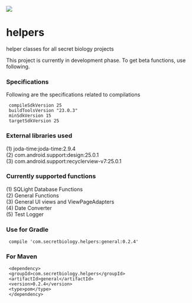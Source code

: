 <a href='https://bintray.com/rohitsuratekar/secret-helpers/general/_latestVersion'><img src='https://api.bintray.com/packages/rohitsuratekar/secret-helpers/general/images/download.svg'></a>

# helpers
helper classes for all secret biology projects

This project is currently in development phase. To get beta functions, use following.

### Specifications
Following are the specifications related to compilations 

     compileSdkVersion 25
     buildToolsVersion "23.0.3"
     minSdkVersion 15
     targetSdkVersion 25

### External libraries used

(1) joda-time:joda-time:2.9.4 </br>
(2) com.android.support:design:25.0.1 </br>
(3) com.android.support:recyclerview-v7:25.0.1

### Currently supported functions

(1) SQLight Database Functions </br>
(2) General Functions </br>
(3) General UI views and ViewPageAdapters </br>
(4) Date Converter </br>
(5) Test Logger 


### Use for Gradle

     compile 'com.secretbiology.helpers:general:0.2.4'


### For Maven

     <dependency> 
     <groupId>com.secretbiology.helpers</groupId> 
     <artifactId>general</artifactId> 
     <version>0.2.4</version> 
     <type>pom</type> 
     </dependency>

